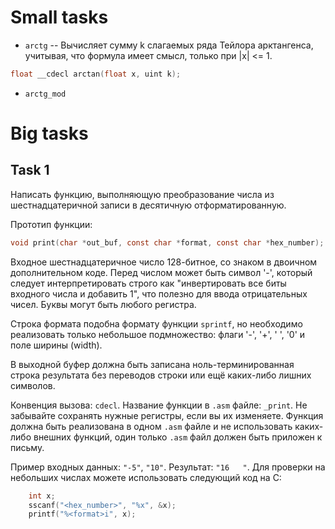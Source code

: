 # Small tasks

- `arctg` -- Вычисляет сумму k слагаемых ряда Тейлора арктангенса, учитывая, что формула имеет смысл, только при |x| <= 1.
```c
float __cdecl arctan(float x, uint k);
```
- `arctg_mod`

# Big tasks

## Task 1
Написать функцию, выполняющую преобразование числа из шестнадцатеричной записи в десятичную отформатированную.

Прототип функции:
```c
void print(char *out_buf, const char *format, const char *hex_number);
```

Входное шестнадцатеричное число 128-битное, со знаком в двоичном дополнительном коде. Перед числом может быть символ '-', который следует интерпретировать
 строго как "инвертировать все биты входного числа и добавить 1", что полезно для ввода отрицательных чисел. Буквы могут быть любого регистра.

Строка формата подобна формату функции `sprintf`, но необходимо реализовать только небольшое подмножество: флаги '-', '+', ' ', '0' и поле ширины (width).

В выходной буфер должна быть записана ноль-терминированная строка результата без переводов строки или ещё каких-либо лишних символов.

Конвенция вызова: `cdecl`. Название функции в `.asm` файле: `_print`. Не забывайте сохранять нужные регистры, если вы их изменяете.
Функция должна быть реализована в одном `.asm` файле и не использовать каких-либо внешних функций, один только `.asm` файл должен быть приложен к письму.

Пример входных данных: `"-5"`, `"10"`. Результат: `"16   "`.
Для проверки на небольших числах можете использовать следующий код на C:
```c
    int x;
    sscanf("<hex_number>", "%x", &x);
    printf("%<format>i", x);
```

